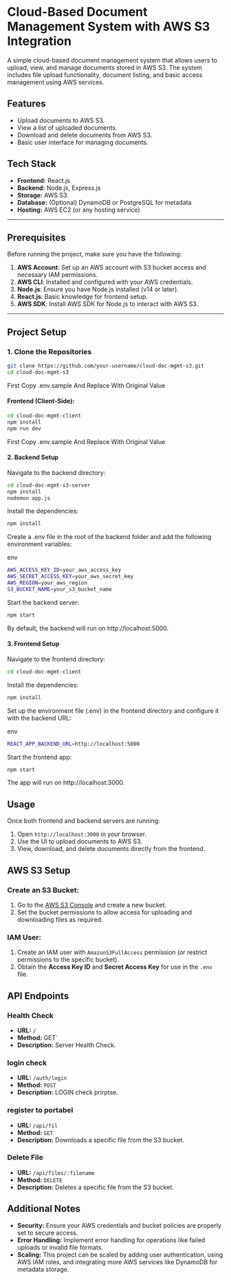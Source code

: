# Cloud-Based Document Management System with AWS S3 Integration

A simple cloud-based document management system that allows users to upload, view, and manage documents stored in AWS S3. The system includes file upload functionality, document listing, and basic access management using AWS services.

## Features
- Upload documents to AWS S3.
- View a list of uploaded documents.
- Download and delete documents from AWS S3.
- Basic user interface for managing documents.

## Tech Stack
- **Frontend:** React.js
- **Backend:** Node.js, Express.js
- **Storage:** AWS S3
- **Database:** (Optional) DynamoDB or PostgreSQL for metadata
- **Hosting:** AWS EC2 (or any hosting service)

---

## Prerequisites

Before running the project, make sure you have the following:

1. **AWS Account**: Set up an AWS account with S3 bucket access and necessary IAM permissions.
2. **AWS CLI**: Installed and configured with your AWS credentials.
3. **Node.js**: Ensure you have Node.js installed (v14 or later).
4. **React.js**: Basic knowledge for frontend setup.
5. **AWS SDK**: Install AWS SDK for Node.js to interact with AWS S3.

---

## Project Setup

### 1. Clone the Repositories
```bash
git clone https://github.com/your-username/cloud-doc-mgmt-s3.git
cd cloud-doc-mgmt-s3
```
First Copy .env.sample And Replace With Original Value
#### Frontend (Client-Side):
```bash
cd cloud-doc-mgmt-client
npm install 
npm run dev
```

First Copy .env.sample And Replace With Original Value
#### 2. Backend Setup

Navigate to the backend directory:
```bash
cd cloud-doc-mgmt-s3-server
npm install
nodemon app.js 
```

Install the dependencies:

```bash
npm install
```

Create a .env file in the root of the backend folder and add the following environment variables:

env
```bash
AWS_ACCESS_KEY_ID=your_aws_access_key
AWS_SECRET_ACCESS_KEY=your_aws_secret_key
AWS_REGION=your_aws_region
S3_BUCKET_NAME=your_s3_bucket_name
```

Start the backend server:

```bash
npm start
```

By default, the backend will run on http://localhost:5000.

#### 3. Frontend Setup 

Navigate to the frontend directory:

```bash
cd cloud-doc-mgmt-client
```

Install the dependencies:

```bash
npm install
```

Set up the environment file (.env) in the frontend directory and configure it with the backend URL:

env
```bash
REACT_APP_BACKEND_URL=http://localhost:5000
```

Start the frontend app:

```bash
npm start
```
The app will run on http://localhost:3000.

## Usage

Once both frontend and backend servers are running:

1. Open `http://localhost:3000` in your browser.
2. Use the UI to upload documents to AWS S3.
3. View, download, and delete documents directly from the frontend.

## AWS S3 Setup

### Create an S3 Bucket:
1. Go to the [AWS S3 Console](https://s3.console.aws.amazon.com/s3/home) and create a new bucket.
2. Set the bucket permissions to allow access for uploading and downloading files as required.

### IAM User:
1. Create an IAM user with `AmazonS3FullAccess` permission (or restrict permissions to the specific bucket).
2. Obtain the **Access Key ID** and **Secret Access Key** for use in the `.env` file.

## API Endpoints

### Health Check
- **URL:** `/`
- **Method:** GET`
- **Description:** Server Health Check.

### login check
- **URL:** `/auth/login`
- **Method:** `POST`
- **Description:** LOGIN check prirptse.

### register to portabel
- **URL:** `/api/fil`
- **Method:** `GET`
- **Description:** Downloads a specific file from the S3 bucket.

### Delete File
- **URL:** `/api/files/:filename`
- **Method:** `DELETE`
- **Description:** Deletes a specific file from the S3 bucket.

## Additional Notes

- **Security:** Ensure your AWS credentials and bucket policies are properly set to secure access.
- **Error Handling:** Implement error handling for operations like failed uploads or invalid file formats.
- **Scaling:** This project can be scaled by adding user authentication, using AWS IAM roles, and integrating more AWS services like DynamoDB for metadata storage.
